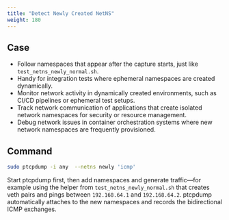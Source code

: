 ```yaml
---
title: "Detect Newly Created NetNS"
weight: 180
---
```


## Case

- Follow namespaces that appear after the capture starts, just like `test_netns_newly_normal.sh`.
- Handy for integration tests where ephemeral namespaces are created dynamically.
- Monitor network activity in dynamically created environments, such as CI/CD pipelines or ephemeral test setups.
- Track network communication of applications that create isolated network namespaces for security or resource management.
- Debug network issues in container orchestration systems where new network namespaces are frequently provisioned.

## Command

```bash
sudo ptcpdump -i any  --netns newly 'icmp'
```

Start ptcpdump first, then add namespaces and generate traffic—for example 
using the helper from `test_netns_newly_normal.sh` that creates 
veth pairs and pings between `192.168.64.1` and `192.168.64.2`. 
ptcpdump automatically attaches to the new namespaces and records 
the bidirectional ICMP exchanges.

